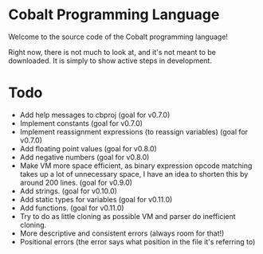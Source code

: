 # Cobalt Programming Language

Welcome to the source code of the Cobalt programming language!

Right now, there is not much to look at, and it's not meant to be downloaded. It is simply to show active steps in development.

# Todo
- Add help messages to cbproj (goal for v0.7.0)
- Implement constants (goal for v0.7.0)
- Implement reassignment expressions (to reassign variables) (goal for v0.7.0)
- Add floating point values (goal for v0.8.0)
- Add negative numbers (goal for v0.8.0)
- Make VM more space efficient, as binary expression opcode matching takes up a lot of unnecessary space, I have an idea to shorten this by around 200 lines. (goal for v0.9.0)
- Add strings. (goal for v0.10.0)
- Add static types for variables (goal for v0.11.0)
- Add functions. (goal for v0.11.0)
- Try to do as little cloning as possible VM and parser do inefficient cloning.
- More descriptive and consistent errors (always room for that!)
- Positional errors (the error says what position in the file it's referring to)